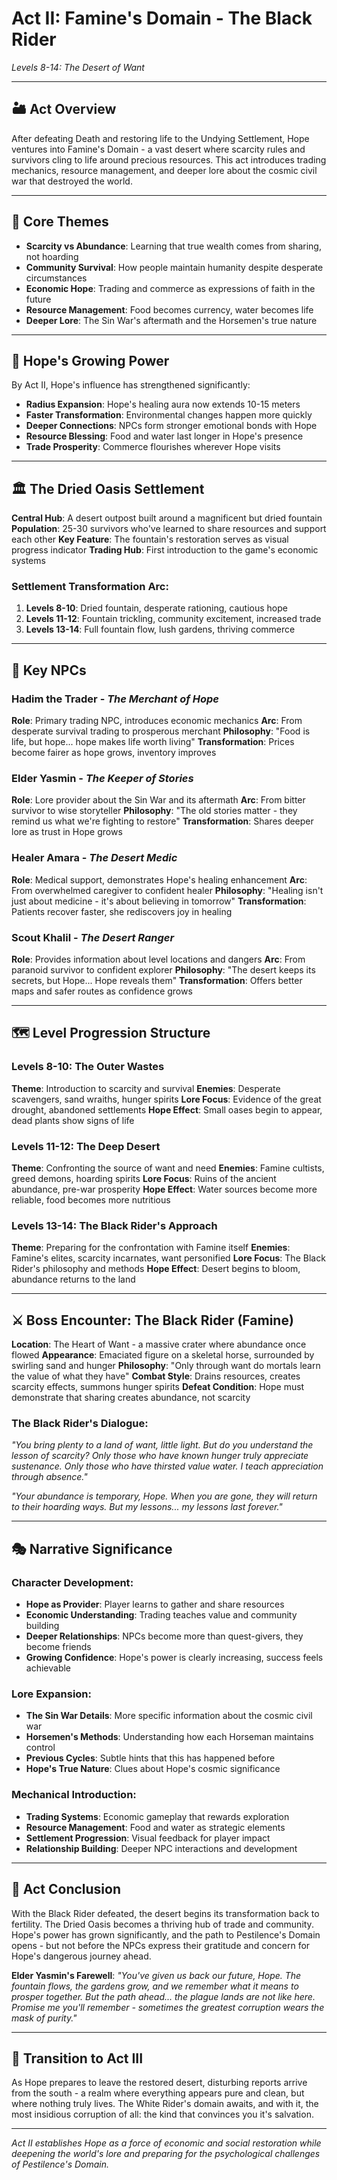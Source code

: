 # Act II: Famine's Domain - The Black Rider
*Levels 8-14: The Desert of Want*

---

## **🏜️ Act Overview**
After defeating Death and restoring life to the Undying Settlement, Hope ventures into Famine's Domain - a vast desert where scarcity rules and survivors cling to life around precious resources. This act introduces trading mechanics, resource management, and deeper lore about the cosmic civil war that destroyed the world.

---

## **🎯 Core Themes**
- **Scarcity vs Abundance**: Learning that true wealth comes from sharing, not hoarding
- **Community Survival**: How people maintain humanity despite desperate circumstances  
- **Economic Hope**: Trading and commerce as expressions of faith in the future
- **Resource Management**: Food becomes currency, water becomes life
- **Deeper Lore**: The Sin War's aftermath and the Horsemen's true nature

---

## **🌟 Hope's Growing Power**
By Act II, Hope's influence has strengthened significantly:
- **Radius Expansion**: Hope's healing aura now extends 10-15 meters
- **Faster Transformation**: Environmental changes happen more quickly
- **Deeper Connections**: NPCs form stronger emotional bonds with Hope
- **Resource Blessing**: Food and water last longer in Hope's presence
- **Trade Prosperity**: Commerce flourishes wherever Hope visits

---

## **🏛️ The Dried Oasis Settlement**
**Central Hub**: A desert outpost built around a magnificent but dried fountain
**Population**: 25-30 survivors who've learned to share resources and support each other
**Key Feature**: The fountain's restoration serves as visual progress indicator
**Trading Hub**: First introduction to the game's economic systems

### **Settlement Transformation Arc**:
1. **Levels 8-10**: Dried fountain, desperate rationing, cautious hope
2. **Levels 11-12**: Fountain trickling, community excitement, increased trade
3. **Levels 13-14**: Full fountain flow, lush gardens, thriving commerce

---

## **👥 Key NPCs**

### **Hadim the Trader** - *The Merchant of Hope*
**Role**: Primary trading NPC, introduces economic mechanics
**Arc**: From desperate survival trading to prosperous merchant
**Philosophy**: "Food is life, but hope... hope makes life worth living"
**Transformation**: Prices become fairer as hope grows, inventory improves

### **Elder Yasmin** - *The Keeper of Stories*
**Role**: Lore provider about the Sin War and its aftermath
**Arc**: From bitter survivor to wise storyteller
**Philosophy**: "The old stories matter - they remind us what we're fighting to restore"
**Transformation**: Shares deeper lore as trust in Hope grows

### **Healer Amara** - *The Desert Medic*
**Role**: Medical support, demonstrates Hope's healing enhancement
**Arc**: From overwhelmed caregiver to confident healer
**Philosophy**: "Healing isn't just about medicine - it's about believing in tomorrow"
**Transformation**: Patients recover faster, she rediscovers joy in healing

### **Scout Khalil** - *The Desert Ranger*
**Role**: Provides information about level locations and dangers
**Arc**: From paranoid survivor to confident explorer
**Philosophy**: "The desert keeps its secrets, but Hope... Hope reveals them"
**Transformation**: Offers better maps and safer routes as confidence grows

---

## **🗺️ Level Progression Structure**

### **Levels 8-10: The Outer Wastes**
**Theme**: Introduction to scarcity and survival
**Enemies**: Desperate scavengers, sand wraiths, hunger spirits
**Lore Focus**: Evidence of the great drought, abandoned settlements
**Hope Effect**: Small oases begin to appear, dead plants show signs of life

### **Levels 11-12: The Deep Desert**
**Theme**: Confronting the source of want and need
**Enemies**: Famine cultists, greed demons, hoarding spirits
**Lore Focus**: Ruins of the ancient abundance, pre-war prosperity
**Hope Effect**: Water sources become more reliable, food becomes more nutritious

### **Levels 13-14: The Black Rider's Approach**
**Theme**: Preparing for the confrontation with Famine itself
**Enemies**: Famine's elites, scarcity incarnates, want personified
**Lore Focus**: The Black Rider's philosophy and methods
**Hope Effect**: Desert begins to bloom, abundance returns to the land

---

## **⚔️ Boss Encounter: The Black Rider (Famine)**
**Location**: The Heart of Want - a massive crater where abundance once flowed
**Appearance**: Emaciated figure on a skeletal horse, surrounded by swirling sand and hunger
**Philosophy**: "Only through want do mortals learn the value of what they have"
**Combat Style**: Drains resources, creates scarcity effects, summons hunger spirits
**Defeat Condition**: Hope must demonstrate that sharing creates abundance, not scarcity

### **The Black Rider's Dialogue**:
*"You bring plenty to a land of want, little light. But do you understand the lesson of scarcity? Only those who have known hunger truly appreciate sustenance. Only those who have thirsted value water. I teach appreciation through absence."*

*"Your abundance is temporary, Hope. When you are gone, they will return to their hoarding ways. But my lessons... my lessons last forever."*

---

## **🎭 Narrative Significance**

### **Character Development**:
- **Hope as Provider**: Player learns to gather and share resources
- **Economic Understanding**: Trading teaches value and community building
- **Deeper Relationships**: NPCs become more than quest-givers, they become friends
- **Growing Confidence**: Hope's power is clearly increasing, success feels achievable

### **Lore Expansion**:
- **The Sin War Details**: More specific information about the cosmic civil war
- **Horsemen's Methods**: Understanding how each Horseman maintains control
- **Previous Cycles**: Subtle hints that this has happened before
- **Hope's True Nature**: Clues about Hope's cosmic significance

### **Mechanical Introduction**:
- **Trading Systems**: Economic gameplay that rewards exploration
- **Resource Management**: Food and water as strategic elements
- **Settlement Progression**: Visual feedback for player impact
- **Relationship Building**: Deeper NPC interactions and development

---

## **🌅 Act Conclusion**
With the Black Rider defeated, the desert begins its transformation back to fertility. The Dried Oasis becomes a thriving hub of trade and community. Hope's power has grown significantly, and the path to Pestilence's Domain opens - but not before the NPCs express their gratitude and concern for Hope's dangerous journey ahead.

**Elder Yasmin's Farewell**: *"You've given us back our future, Hope. The fountain flows, the gardens grow, and we remember what it means to prosper together. But the path ahead... the plague lands are not like here. Promise me you'll remember - sometimes the greatest corruption wears the mask of purity."*

---

## **🔗 Transition to Act III**
As Hope prepares to leave the restored desert, disturbing reports arrive from the south - a realm where everything appears pure and clean, but where nothing truly lives. The White Rider's domain awaits, and with it, the most insidious corruption of all: the kind that convinces you it's salvation.

---

*Act II establishes Hope as a force of economic and social restoration while deepening the world's lore and preparing for the psychological challenges of Pestilence's Domain.*